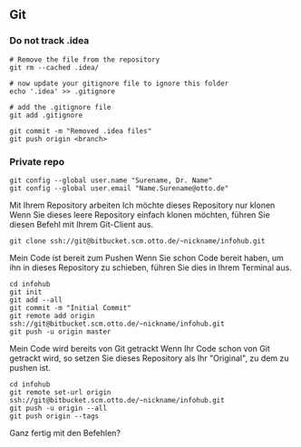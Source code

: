 ## Git

### Do not track .idea
```
# Remove the file from the repository
git rm --cached .idea/

# now update your gitignore file to ignore this folder
echo '.idea' >> .gitignore

# add the .gitignore file
git add .gitignore

git commit -m "Removed .idea files"
git push origin <branch>
```


### Private repo
```
git config --global user.name "Surename, Dr. Name"
git config --global user.email "Name.Surename@otto.de"
```

Mit Ihrem Repository arbeiten
Ich möchte dieses Repository nur klonen
Wenn Sie dieses leere Repository einfach klonen möchten, führen Sie diesen Befehl mit Ihrem Git-Client aus.

```
git clone ssh://git@bitbucket.scm.otto.de/~nickname/infohub.git
```

Mein Code ist bereit zum Pushen
Wenn Sie schon Code bereit haben, um ihn in dieses Repository zu schieben, führen Sie dies in Ihrem Terminal aus.

```
cd infohub
git init
git add --all
git commit -m "Initial Commit"
git remote add origin ssh://git@bitbucket.scm.otto.de/~nickname/infohub.git
git push -u origin master
```

Mein Code wird bereits von Git getrackt
Wenn Ihr Code schon von Git getrackt wird, so setzen Sie dieses Repository als Ihr "Original", zu dem zu pushen ist.

```
cd infohub
git remote set-url origin ssh://git@bitbucket.scm.otto.de/~nickname/infohub.git
git push -u origin --all
git push origin --tags
```

Ganz fertig mit den Befehlen?

